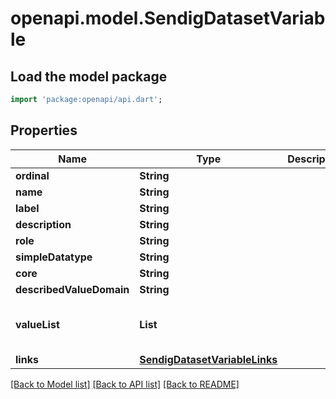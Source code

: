 # openapi.model.SendigDatasetVariable

## Load the model package
```dart
import 'package:openapi/api.dart';
```

## Properties
Name | Type | Description | Notes
------------ | ------------- | ------------- | -------------
**ordinal** | **String** |  | [optional] 
**name** | **String** |  | [optional] 
**label** | **String** |  | [optional] 
**description** | **String** |  | [optional] 
**role** | **String** |  | [optional] 
**simpleDatatype** | **String** |  | [optional] 
**core** | **String** |  | [optional] 
**describedValueDomain** | **String** |  | [optional] 
**valueList** | **List<String>** |  | [optional] [default to const []]
**links** | [**SendigDatasetVariableLinks**](SendigDatasetVariableLinks.md) |  | [optional] 

[[Back to Model list]](../README.md#documentation-for-models) [[Back to API list]](../README.md#documentation-for-api-endpoints) [[Back to README]](../README.md)



